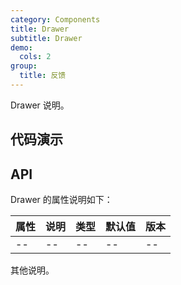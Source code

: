 ```yaml
---
category: Components
title: Drawer
subtitle: Drawer
demo:
  cols: 2
group:
  title: 反馈
---
```


Drawer 说明。

## 代码演示

<!-- prettier-ignore -->
<code src="./demo/basic.tsx"></code>

## API

Drawer 的属性说明如下：

| 属性 | 说明 | 类型 | 默认值 | 版本 |
| ---- | ---- | ---- | ------ | ---- |
| --   | --   | --   | --     | --   |

其他说明。
